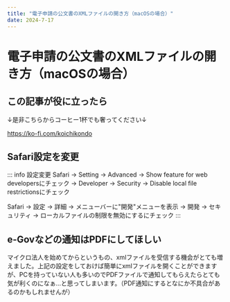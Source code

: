 ```yaml
---
title: "電子申請の公文書のXMLファイルの開き方（macOSの場合）"
date: 2024-7-17
---
```

# 電子申請の公文書のXMLファイルの開き方（macOSの場合）
## この記事が役に立ったら
↓是非こちらからコーヒー1杯でも奢ってください↓

<https://ko-fi.com/koichikondo>
## Safari設定を変更
::: info 設定変更
Safari -> Setting -> Advanced -> Show feature for web developersにチェック -> Developer -> Security -> Disable local file restrictionsにチェック

Safari -> 設定 -> 詳細 -> メニューバーに"開発"メニューを表示 -> 開発 -> セキュリティ -> ローカルファイルの制限を無効にするにチェック
:::
## e-Govなどの通知はPDFにしてほしい
マイクロ法人を始めてからというもの、xmlファイルを受信する機会がとても増えました。上記の設定をしておけば簡単にxmlファイルを開くことができますが、PCを持っていない人も多いのでPDFファイルで通知してもらえたらとても気が利くのになぁ…と思ってしまいます。（PDF通知にするとなにか不具合があるのかもしれませんが）